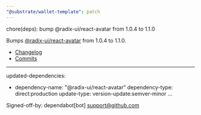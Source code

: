 ```yaml
---
"@substrate/wallet-template": patch
---
```


chore(deps): bump @radix-ui/react-avatar from 1.0.4 to 1.1.0

Bumps [@radix-ui/react-avatar](https://github.com/radix-ui/primitives) from 1.0.4 to 1.1.0.
- [Changelog](https://github.com/radix-ui/primitives/blob/main/release-process.md)
- [Commits](https://github.com/radix-ui/primitives/commits)

---
updated-dependencies:
- dependency-name: "@radix-ui/react-avatar"
  dependency-type: direct:production
  update-type: version-update:semver-minor
...

Signed-off-by: dependabot[bot] <support@github.com>
